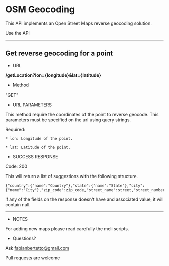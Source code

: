 OSM Geocoding
=

This API implements an Open Street Maps reverse geocoding solution.

Use the API
____

Get reverse geocoding for a point
-

* URL

**/getLocation?lon={longitude}&lat={latitude}**

* Method

"GET"

* URL PARAMETERS

This method require the coordinates of the point to reverse geocode. This parameters must be specified on the url using query strings.

Required:

    * lon: Longitude of the point.

    * lat: Latitude of the point.

* SUCCESS RESPONSE

Code: 200

This will return a list of suggestions with the following structure.

    {"country":{"name":"Country"},"state":{"name":"State"},"city":{"name":"City"},"zip_code":zip_code,"street_name":street,"street_number":number}

if any of the fields on the response doesn't have and associated value, it will contain null. 

----

* NOTES

For adding new maps please read carefully the meli scripts.

* Questions?

Ask fabianbertetto@gmail.com

Pull requests are welcome


